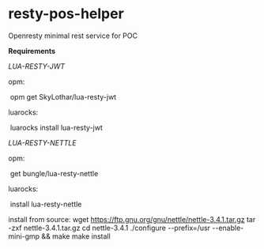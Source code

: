# resty-pos-helper

Openresty minimal rest service for POC

**Requirements**

*LUA-RESTY-JWT*

opm:

​		opm get SkyLothar/lua-resty-jwt

luarocks: 

​	luarocks install lua-resty-jwt



*LUA-RESTY-NETTLE*

opm:

​		get bungle/lua-resty-nettle

luarocks:

​	install lua-resty-nettle

install from source:
		wget https://ftp.gnu.org/gnu/nettle/nettle-3.4.1.tar.gz
		tar -zxf nettle-3.4.1.tar.gz
		cd nettle-3.4.1
		./configure --prefix=/usr --enable-mini-gmp && make
		make install 
